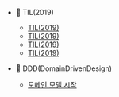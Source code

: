 - :blue_book: TIL(2019)
  - [TIL(2019)](./TIL2019/[TIL]20190924.md)
  - [TIL(2019)](./TIL2019/[TIL]20191106.md)
  - [TIL(2019)](./TIL2019/20191107.md)
  - [TIL(2019)](./TIL2019/20191114.md)

- :blue_book: DDD(DomainDrivenDesign)
  - [도메인 모델 시작](./DDD/도메인모델시작.md)
